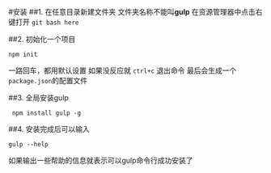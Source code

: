 #安装
##1. 在任意目录新建文件夹
文件夹名称不能叫**gulp**
在资源管理器中点击右键打开 `git bash here`

##2. 初始化一个项目
```
npm init
```
一路回车，都用默认设置
如果没反应就 `ctrl+c` 退出命令
最后会生成一个`package.json`的配置文件

##3. 全局安装gulp
```
 npm install gulp -g
```

##4. 安装完成后可以输入
```
gulp --help
```
如果输出一些帮助的信息就表示可以gulp命令行成功安装了
